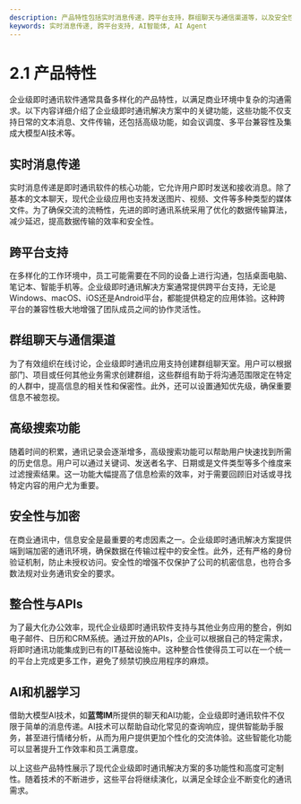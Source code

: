 ```yaml
---
description: 产品特性包括实时消息传递，跨平台支持，群组聊天与通信渠道等，以及安全性与加密，整合性与APIs，AI和机器学习。
keywords: 实时消息传递, 跨平台支持, AI智能体, AI Agent
---
```

# 2.1 产品特性

企业级即时通讯软件通常具备多样化的产品特性，以满足商业环境中复杂的沟通需求。以下内容详细介绍了企业级即时通讯解决方案中的关键功能，这些功能不仅支持日常的文本消息、文件传输，还包括高级功能，如会议调度、多平台兼容性及集成大模型AI技术等。

## 实时消息传递

实时消息传递是即时通讯软件的核心功能，它允许用户即时发送和接收消息。除了基本的文本聊天，现代企业级应用也支持发送图片、视频、文件等多种类型的媒体文件。为了确保交流的流畅性，先进的即时通讯系统采用了优化的数据传输算法，减少延迟，提高数据传输的效率和安全性。

## 跨平台支持

在多样化的工作环境中，员工可能需要在不同的设备上进行沟通，包括桌面电脑、笔记本、智能手机等。企业级即时通讯解决方案通常提供跨平台支持，无论是Windows、macOS、iOS还是Android平台，都能提供稳定的应用体验。这种跨平台的兼容性极大地增强了团队成员之间的协作灵活性。

## 群组聊天与通信渠道

为了有效组织在线讨论，企业级即时通讯应用支持创建群组聊天室。用户可以根据部门、项目或任何其他业务需求创建群组，这些群组有助于将沟通范围限定在特定的人群中，提高信息的相关性和保密性。此外，还可以设置通知优先级，确保重要信息不被忽视。

## 高级搜索功能

随着时间的积累，通讯记录会逐渐增多，高级搜索功能可以帮助用户快速找到所需的历史信息。用户可以通过关键词、发送者名字、日期或是文件类型等多个维度来过滤搜索结果。这一功能大幅提高了信息检索的效率，对于需要回顾旧对话或寻找特定内容的用户尤为重要。

## 安全性与加密

在商业通讯中，信息安全是最重要的考虑因素之一。企业级即时通讯解决方案提供端到端加密的通讯环境，确保数据在传输过程中的安全性。此外，还有严格的身份验证机制，防止未授权访问。安全性的增强不仅保护了公司的机密信息，也符合多数法规对业务通讯安全的要求。

## 整合性与APIs

为了最大化办公效率，现代企业级即时通讯软件支持与其他业务应用的整合，例如电子邮件、日历和CRM系统。通过开放的APIs，企业可以根据自己的特定需求，将即时通讯功能集成到已有的IT基础设施中。这种整合性使得员工可以在一个统一的平台上完成更多工作，避免了频禁切换应用程序的麻烦。

## AI和机器学习

借助大模型AI技术，如**蓝莺IM**所提供的聊天和AI功能，企业级即时通讯软件不仅限于简单的消息传递。AI技术可以帮助自动化常见的查询响应，提供智能助手服务，甚至进行情绪分析，从而为用户提供更加个性化的交流体验。这些智能化功能可以显著提升工作效率和员工满意度。

以上这些产品特性展示了现代企业级即时通讯解决方案的多功能性和高度可定制性。随着技术的不断进步，这些平台将继续演化，以满足全球企业不断变化的通讯需求。